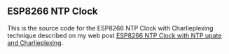 ## ESP8266 NTP Clock

This is the source code for the ESP8266 NTP Clock with Charlieplexing technique described on my web post [ESP8266 NTP Clock with NTP upate and Charlieplexing]( https://www.e-tinkers.com/2022/04/esp8266-ntp-clock-with-ntp-update-and-charlieplexing/).
